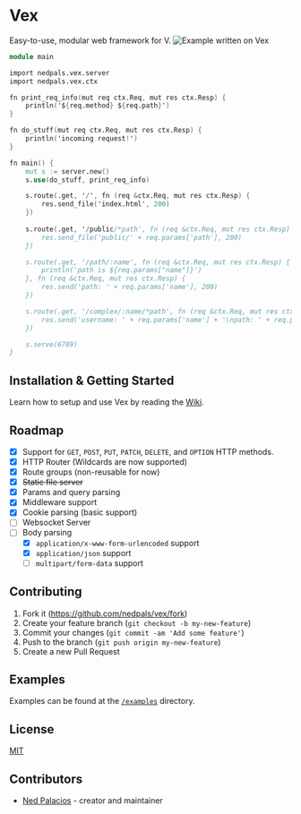 # Vex
Easy-to-use, modular web framework for V.
![Example written on Vex](examples/example.png)

```v
module main

import nedpals.vex.server
import nedpals.vex.ctx

fn print_req_info(mut req ctx.Req, mut res ctx.Resp) {
	println('${req.method} ${req.path}')
}

fn do_stuff(mut req ctx.Req, mut res ctx.Resp) {
	println('incoming request!')
}

fn main() {
    mut s := server.new()
    s.use(do_stuff, print_req_info)

    s.route(.get, '/', fn (req &ctx.Req, mut res ctx.Resp) {
        res.send_file('index.html', 200)
    })
    
    s.route(.get, '/public/*path', fn (req &ctx.Req, mut res ctx.Resp) {
        res.send_file('public/' + req.params['path'], 200)
    })

    s.route(.get, '/path/:name', fn (req &ctx.Req, mut res ctx.Resp) {
        println('path is ${req.params["name"]}')
    }, fn (req &ctx.Req, mut res ctx.Resp) {
        res.send('path: ' + req.params['name'], 200)
    })

    s.route(.get, '/complex/:name/*path', fn (req &ctx.Req, mut res ctx.Resp) {
        res.send('username: ' + req.params['name'] + '\npath: ' + req.params['path'], 200)
    })

    s.serve(6789)
}
```

## Installation & Getting Started
Learn how to setup and use Vex by reading the [Wiki](https://github.com/nedpals/vex/wiki/Installation).

## Roadmap
- [X] Support for `GET`, `POST`, `PUT`, `PATCH`, `DELETE`, and `OPTION` HTTP methods.
- [x] HTTP Router (Wildcards are now supported)
- [x] Route groups (non-reusable for now)
- [x] ~~Static file server~~
- [x] Params and query parsing
- [x] Middleware support
- [x] Cookie parsing (basic support)
- [ ] Websocket Server
- [ ] Body parsing
  - [x] `application/x-www-form-urlencoded` support
  - [x] `application/json` support
  - [ ] `multipart/form-data` support

## Contributing
1. Fork it (<https://github.com/nedpals/vex/fork>)
2. Create your feature branch (`git checkout -b my-new-feature`)
3. Commit your changes (`git commit -am 'Add some feature'`)
4. Push to the branch (`git push origin my-new-feature`)
5. Create a new Pull Request

## Examples
Examples can be found at the [`/examples`](/examples) directory.

## License
[MIT](LICENSE)

## Contributors

- [Ned Palacios](https://github.com/nedpals) - creator and maintainer